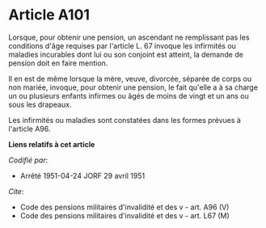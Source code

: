 # Article A101

Lorsque, pour obtenir une pension, un ascendant ne remplissant pas les conditions d'âge requises par l'article L. 67 invoque
les infirmités ou maladies incurables dont lui ou son conjoint est atteint, la demande de pension doit en faire mention.

Il en est de même lorsque la mère, veuve, divorcée, séparée de corps ou non mariée, invoque, pour obtenir une pension, le
fait qu'elle a à sa charge un ou plusieurs enfants infirmes ou âgés de moins de vingt et un ans ou sous les drapeaux.

Les infirmités ou maladies sont constatées dans les formes prévues à l'article A96.

**Liens relatifs à cet article**

_Codifié par_:

  - Arrêté 1951-04-24 JORF 29 avril 1951

_Cite_:

  - Code des pensions militaires d'invalidité et des v - art. A96 (V)
  - Code des pensions militaires d'invalidité et des v - art. L67 (M)
